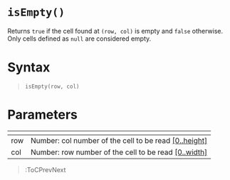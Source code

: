 # `isEmpty()`

Returns `true` if the cell found at `(row, col)` is empty and `false` otherwise. Only cells defined as `null` are considered empty.

# Syntax

> `isEmpty(row, col)`

# Parameters

| <!-- --> | <!-- -->                                                                      |
|----------|-------------------------------------------------------------------------------|
| row      | Number: col number of the cell to be read [\[0..height\]](/docs/props#height) |
| col      | Number: row number of the cell to be read [\[0..width\]](/docs/props#width)   |

> :ToCPrevNext